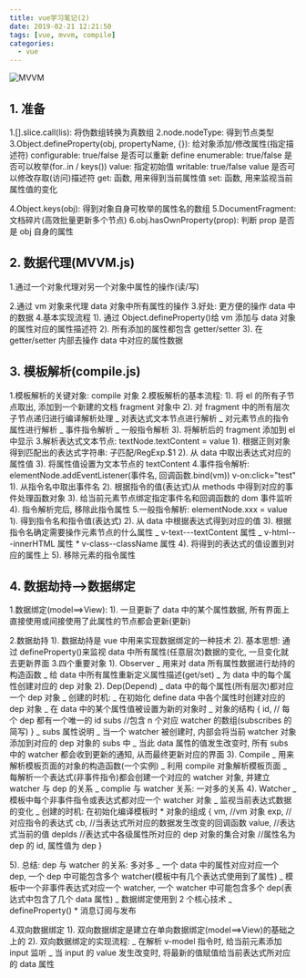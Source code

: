```yaml
---
title: vue学习笔记(2)
date: 2019-02-21 12:21:50
tags: [vue, mvvm, compile]
categories:
  - vue
---
```


![MVVM](https://gss0.bdstatic.com/94o3dSag_xI4khGkpoWK1HF6hhy/baike/c0%3Dbaike80%2C5%2C5%2C80%2C26/sign=b7703022c23d70cf58f7a25f99b5ba65/562c11dfa9ec8a13ab6935fbfc03918fa0ecc0be.jpg)

## 1. 准备

1.[].slice.call(lis): 将伪数组转换为真数组
2.node.nodeType: 得到节点类型
3.Object.defineProperty(obj, propertyName, {}): 给对象添加/修改属性(指定描述符)
configurable: true/false 是否可以重新 define
enumerable: true/false 是否可以枚举(for..in / keys())
value: 指定初始值
writable: true/false value 是否可以修改存取(访问)描述符
get: 函数, 用来得到当前属性值
set: 函数, 用来监视当前属性值的变化

4.Object.keys(obj): 得到对象自身可枚举的属性名的数组
5.DocumentFragment: 文档碎片(高效批量更新多个节点)
6.obj.hasOwnProperty(prop): 判断 prop 是否是 obj 自身的属性

<!-- more -->

## 2. 数据代理(MVVM.js)

1.通过一个对象代理对另一个对象中属性的操作(读/写)

2.通过 vm 对象来代理 data 对象中所有属性的操作 3.好处: 更方便的操作 data 中的数据 4.基本实现流程
1). 通过 Object.defineProperty()给 vm 添加与 data 对象的属性对应的属性描述符
2). 所有添加的属性都包含 getter/setter
3). 在 getter/setter 内部去操作 data 中对应的属性数据

## 3. 模板解析(compile.js)

1.模板解析的关键对象: compile 对象 2.模板解析的基本流程:
1). 将 el 的所有子节点取出, 添加到一个新建的文档 fragment 对象中
2). 对 fragment 中的所有层次子节点递归进行编译解析处理
_ 对表达式文本节点进行解析
_ 对元素节点的指令属性进行解析
_ 事件指令解析
_ 一般指令解析
3). 将解析后的 fragment 添加到 el 中显示 3.解析表达式文本节点: textNode.textContent = value
1). 根据正则对象得到匹配出的表达式字符串: 子匹配/RegExp.\$1
2). 从 data 中取出表达式对应的属性值
3). 将属性值设置为文本节点的 textContent 4.事件指令解析: elementNode.addEventListener(事件名, 回调函数.bind(vm))
v-on:click="test"
1). 从指令名中取出事件名
2). 根据指令的值(表达式)从 methods 中得到对应的事件处理函数对象
3). 给当前元素节点绑定指定事件名和回调函数的 dom 事件监听
4). 指令解析完后, 移除此指令属性 5.一般指令解析: elementNode.xxx = value
1). 得到指令名和指令值(表达式)
2). 从 data 中根据表达式得到对应的值
3). 根据指令名确定需要操作元素节点的什么属性
_ v-text---textContent 属性
_ v-html---innerHTML 属性 \* v-class--className 属性
4). 将得到的表达式的值设置到对应的属性上
5). 移除元素的指令属性

## 4. 数据劫持-->数据绑定

1.数据绑定(model==>View):
1). 一旦更新了 data 中的某个属性数据, 所有界面上直接使用或间接使用了此属性的节点都会更新(更新)

2.数据劫持
1). 数据劫持是 vue 中用来实现数据绑定的一种技术
2). 基本思想: 通过 defineProperty()来监视 data 中所有属性(任意层次)数据的变化, 一旦变化就去更新界面 3.四个重要对象
1). Observer
_ 用来对 data 所有属性数据进行劫持的构造函数
_ 给 data 中所有属性重新定义属性描述(get/set)
_ 为 data 中的每个属性创建对应的 dep 对象
2). Dep(Depend)
_ data 中的每个属性(所有层次)都对应一个 dep 对象
_ 创建的时机:
_ 在初始化 define data 中各个属性时创建对应的 dep 对象
_ 在 data 中的某个属性值被设置为新的对象时
_ 对象的结构
{
id, // 每个 dep 都有一个唯一的 id
subs //包含 n 个对应 watcher 的数组(subscribes 的简写)
}
_ subs 属性说明
_ 当一个 watcher 被创建时, 内部会将当前 watcher 对象添加到对应的 dep 对象的 subs 中
_ 当此 data 属性的值发生改变时, 所有 subs 中的 watcher 都会收到更新的通知, 从而最终更新对应的界面
3). Compile
_ 用来解析模板页面的对象的构造函数(一个实例)
_ 利用 compile 对象解析模板页面
_ 每解析一个表达式(非事件指令)都会创建一个对应的 watcher 对象, 并建立 watcher 与 dep 的关系
_ complie 与 watcher 关系: 一对多的关系
4). Watcher
_ 模板中每个非事件指令或表达式都对应一个 watcher 对象
_ 监视当前表达式数据的变化
_ 创建的时机: 在初始化编译模板时 \* 对象的组成
{
vm, //vm 对象
exp, //对应指令的表达式
cb, //当表达式所对应的数据发生改变的回调函数
value, //表达式当前的值
depIds //表达式中各级属性所对应的 dep 对象的集合对象
//属性名为 dep 的 id, 属性值为 dep
}

5). 总结: dep 与 watcher 的关系: 多对多
_ 一个 data 中的属性对应对应一个 dep, 一个 dep 中可能包含多个 watcher(模板中有几个表达式使用到了属性)
_ 模板中一个非事件表达式对应一个 watcher, 一个 watcher 中可能包含多个 dep(表达式中包含了几个 data 属性)
_ 数据绑定使用到 2 个核心技术
_ defineProperty() \* 消息订阅与发布

4.双向数据绑定
1). 双向数据绑定是建立在单向数据绑定(model==>View)的基础之上的
2). 双向数据绑定的实现流程:
_ 在解析 v-model 指令时, 给当前元素添加 input 监听
_ 当 input 的 value 发生改变时, 将最新的值赋值给当前表达式所对应的 data 属性
